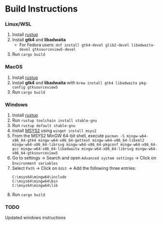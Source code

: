 # Build Instructions
### Linux/WSL
1. Install [rustup](https://rustup.rs/)
2. Install **gtk4** and **libadwaita**
    - For Fedora users: `dnf install gtk4-devel glib2-devel libadwaita-devel gtksourceview5-devel`
3. Run `cargo build`

### MacOS
1. Install [rustup](https://rustup.rs/)
2. Install **gtk4** and **libadwaita** with `brew install gtk4 libadwaita pkg-config gtksourceview5`
3. Run `cargo build`

### Windows 
1. Install [rustup](https://rustup.rs/)
2. Run `rustup toolchain install stable-gnu`
3. Run `rustup default stable-gnu`
4. Install [MSYS2](https://msys2.org) using `winget install msys2`
5. From the MSYS2 MinGW 64-bit shell, execute `pacman -S mingw-w64-x86_64-gtk4 mingw-w64-x86_64-gettext mingw-w64-x86_64-libxml2 mingw-w64-x86_64-librsvg mingw-w64-x86_64-pkgconf mingw-w64-x86_64-gcc mingw-w64-x86_64-libadwaita mingw-w64-x86_64-librsvg mingw-w64-x86_64-gtksourceview5`
6. Go to settings -> Search and open `Advanced system settings` -> Click on `Environment variables`
7. Select `Path` -> Click on `Edit` -> Add the following three entries:
    ```
    C:\msys64\mingw64\include
    C:\msys64\mingw64\bin
    C:\msys64\mingw64\lib
    ```
8. Run `cargo build`

### TODO
Updated windows instructions
